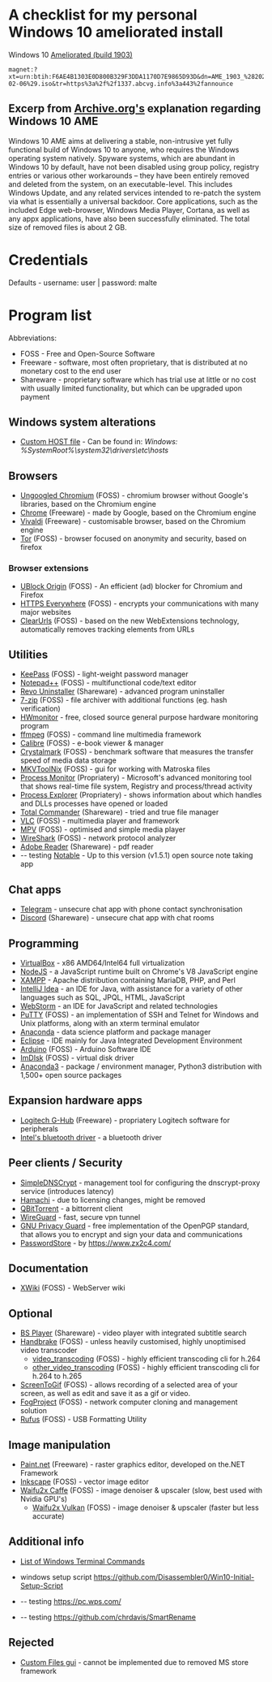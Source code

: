 # A checklist for my personal Windows 10 ameliorated install
Windows 10 [Ameliorated (build 1903)](https://ameliorated.info/index.html)
```
magnet:?xt=urn:btih:F6AE4B1303E0D800B329F3DDA1170D7E9865D93D&dn=AME_1903_%282020-02-06%29.iso&tr=https%3a%2f%2f1337.abcvg.info%3a443%2fannounce
```
## Excerp from [Archive.org's](https://archive.org/details/windows-10-ameliorated-1903) explanation regarding Windows 10 AME
Windows 10 AME aims at delivering a stable, non-intrusive yet fully functional build of Windows 10 to anyone, who requires the Windows operating system natively. Spyware systems, which are abundant in Windows 10 by default, have not been disabled using group policy, registry entries or various other workarounds – they have been entirely removed and deleted from the system, on an executable-level. This includes Windows Update, and any related services intended to re-patch the system via what is essentially a universal backdoor. Core applications, such as the included Edge web-browser, Windows Media Player, Cortana, as well as any appx applications, have also been successfully eliminated. The total size of removed files is about 2 GB.

# Credentials
Defaults - username: user | password: malte

# Program list
Abbreviations: 
* FOSS - Free and Open-Source Software
* Freeware - software, most often proprietary, that is distributed at no monetary cost to the end user
* Shareware - proprietary software which has trial use at little or no cost with usually limited functionality, but which can be upgraded upon payment

## Windows system alterations
* [Custom HOST file](https://github.com/StevenBlack/hosts#readme) - Can be found in: *Windows: %SystemRoot%\system32\drivers\etc\hosts*

## Browsers
* [Ungoogled Chromium](https://github.com/Eloston/ungoogled-chromium/releases) (FOSS) - chromium browser without Google's libraries, based on the Chromium engine
* [Chrome](https://www.google.com/chrome/) (Freeware) - made by Google, based on the Chromium engine
* [Vivaldi](https://vivaldi.com/download/) (Freeware) - customisable browser, based on the Chromium engine
* [Tor](https://www.torproject.org/download/) (FOSS) - browser focused on anonymity and security, based on firefox

### Browser extensions
* [UBlock Origin](https://github.com/gorhill/uBlock) (FOSS) - An efficient (ad) blocker for Chromium and Firefox
* [HTTPS Everywhere](https://www.eff.org/https-everywhere/) (FOSS) - encrypts your communications with many major websites
* [ClearUrls](https://gitlab.com/KevinRoebert/ClearUrls) (FOSS) - based on the new WebExtensions technology, automatically removes tracking elements from URLs

## Utilities
* [KeePass](https://keepass.info/download.html) (FOSS) - light-weight password manager
* [Notepad++](https://notepad-plus-plus.org/downloads/) (FOSS) - multifunctional code/text editor
* [Revo Uninstaller](https://www.revouninstaller.com/products/revo-uninstaller-free/) (Shareware) - advanced program uninstaller
* [7-zip](https://www.7-zip.org/download.html) (FOSS) - file archiver with additional functions (eg. hash verification)
* [HWmonitor](https://www.cpuid.com/softwares/hwmonitor.html) - free, closed source general purpose hardware monitoring program
* [ffmpeg](https://ffmpeg.org/download.html) (FOSS) - command line multimedia framework
* [Calibre](https://calibre-ebook.com/download_windows) (FOSS) - e-book viewer & manager
* [Crystalmark](https://crystalmark.info/en/download/) (FOSS) - benchmark software that measures the transfer speed of media data storage
* [MKVToolNix](https://gitlab.com/mbunkus/mkvtoolnix) (FOSS) - gui for working with Matroska files
* [Process Monitor](https://docs.microsoft.com/en-us/sysinternals/downloads/procmon) (Propriatery) - Microsoft's advanced monitoring tool that shows real-time file system, Registry and process/thread activity
* [Process Explorer](https://docs.microsoft.com/en-us/sysinternals/downloads/process-explorer) (Propriatery) - shows information about which handles and DLLs processes have opened or loaded
* [Total Commander](https://www.ghisler.com/download.htm) (Shareware) - tried and true file manager
* [VLC](https://www.videolan.org/vlc/download-windows.html) (FOSS) - multimedia player and framework
* [MPV](https://github.com/mpv-player/mpv/releases) (FOSS) - optimised and simple media player
* [WireShark](https://www.wireshark.org/#download) (FOSS) - network protocol analyzer
* [Adobe Reader](https://get.adobe.com/reader/) (Shareware) - pdf reader
* -- testing [Notable](https://github.com/notable/notable/tree/v1.5.1) - Up to this version (v1.5.1) open source note taking app

## Chat apps
* [Telegram](https://desktop.telegram.org/) - unsecure chat app with phone contact synchronisation
* [Discord](https://discord.com/download) (Shareware) - unsecure chat app with chat rooms

## Programming
* [VirtualBox](https://www.virtualbox.org/) - x86 AMD64/Intel64 full virtualization
* [NodeJS](https://nodejs.org/en/download/) - a JavaScript runtime built on Chrome's V8 JavaScript engine
* [XAMPP](https://www.apachefriends.org/download.html) - Apache distribution containing MariaDB, PHP, and Perl
* [IntelliJ Idea](https://www.jetbrains.com/idea/) - an IDE for Java, with assistance for a variety of other languages such as SQL, JPQL, HTML, JavaScript
* [WebStorm](https://www.jetbrains.com/webstorm/) - an IDE for JavaScript and related technologies
* [PuTTY](https://www.chiark.greenend.org.uk/~sgtatham/putty/) (FOSS) - an implementation of SSH and Telnet for Windows and Unix platforms, along with an xterm terminal emulator
* [Anaconda](https://www.anaconda.com/products/individual) - data science platform and package manager
* [Eclipse](https://www.eclipse.org/downloads/packages/release/2021-06/r/eclipse-ide-enterprise-java-and-web-developers) - IDE mainly for Java Integrated Development Environment
* [Arduino](https://www.arduino.cc/en/software) (FOSS) - Arduino Software IDE
* [ImDIsk](https://www.ltr-data.se/opencode.html/#ImDisk) (FOSS) - virtual disk driver
* [Anaconda3](https://docs.anaconda.com/anaconda/install/hashes/win-3-64/) - package / environment manager,  Python3 distribution with 1,500+ open source packages

## Expansion hardware apps
* [Logitech G-Hub](https://www.logitechg.com/en-us/innovation/g-hub.html) (Freeware) - propriatery Logitech software for peripherals
* [Intel's bluetooth driver](https://www.intel.com/content/www/us/en/support/articles/000005489/wireless/intel-wireless-products.html) - a bluetooth driver

## Peer clients / Security
* [SimpleDNSCrypt](https://simplednscrypt.org/) - management tool for configuring the dnscrypt-proxy service (introduces latency)
* [Hamachi](https://vpn.net/) - due to licensing changes, might be removed
* [QBitTorrent](https://www.qbittorrent.org/download.php) - a bittorrent client
* [WireGuard](https://www.wireguard.com/) - fast, secure vpn tunnel
* [GNU Privacy Guard](https://gnupg.org/) - free implementation of the OpenPGP standard, that allows you to encrypt and sign your data and communications
* [PasswordStore](https://www.passwordstore.org/) - by https://www.zx2c4.com/

## Documentation
* [XWiki](https://xwiki.com/en/offerings/products/xwiki-standard) (FOSS) - WebServer wiki

## Optional
* [BS Player](http://www.bsplayer.com/bsplayer-english/download.html) (Shareware) - video player with integrated subtitle search
* [Handbrake](https://handbrake.fr/downloads.php) (FOSS) - unless heavily customised, highly unoptimised video transcoder
  * [video_transcoding](https://github.com/donmelton/video_transcoding) (FOSS) - highly efficient transcoding cli for h.264
  * [other_video_transcoding](https://github.com/donmelton/other_video_transcoding) (FOSS) - highly efficient transcoding cli for h.264 to h.265
* [ScreenToGif](https://github.com/NickeManarin/ScreenToGif) (FOSS) - allows recording of a selected area of your screen, as well as edit and save it as a gif or video.
* [FogProject](https://fogproject.org/) (FOSS) - network computer cloning and management solution
* [Rufus](https://github.com/pbatard/rufus/releases) (FOSS) - USB Formatting Utility

## Image manipulation
* [Paint.net](https://www.getpaint.net/doc/latest/InstallPDN.html) (Freeware) - raster graphics editor, developed on the.NET Framework
* [Inkscape](https://gitlab.com/inkscape/inkscape) (FOSS) - vector image editor
* [Waifu2x Caffe](https://github.com/lltcggie/waifu2x-caffe) (FOSS) - image denoiser & upscaler (slow, best used with Nvidia GPU's)
  * [Waifu2x Vulkan](https://github.com/nihui/waifu2x-ncnn-vulkan/) (FOSS) - image denoiser & upscaler (faster but less accurate)

## Additional info
* [List of Windows Terminal Commands](https://ss64.com/nt/)
* windows setup script https://github.com/Disassembler0/Win10-Initial-Setup-Script

* -- testing https://pc.wps.com/
* -- testing https://github.com/chrdavis/SmartRename

## Rejected
* [Custom Files gui](https://github.com/files-community/Files) - cannot be implemented due to removed MS store framework
